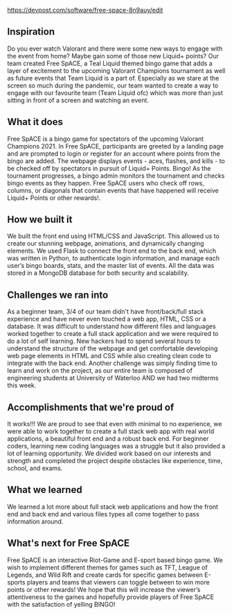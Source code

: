https://devpost.com/software/free-space-8n9auy/edit
## Inspiration
Do you ever watch Valorant and there were some new ways to engage with the event from home? Maybe gain some of those new Liquid+ points? Our team created Free SpACE, a Teal Liquid themed bingo game that adds a layer of excitement to the upcoming Valorant Champions tournament as well as future events that Team Liquid is a part of. Especially as we stare at the screen so much during the pandemic, our team wanted to create a way to engage with our favourite team (Team Liquid ofc) which was more than just sitting in front of a screen and watching an event.

## What it does
Free SpACE is a bingo game for spectators of the upcoming Valorant Champions 2021. In Free SpACE, participants are greeted by a landing page and are prompted to login or register for an account where points from the bingo are added. The webpage displays events - aces, flashes, and kills - to be checked off by spectators in pursuit of Liquid+ Points. Bingo! As the tournament progresses, a bingo admin monitors the tournament and checks bingo events as they happen. Free SpACE users who check off rows, columns, or diagonals that contain events that have happened will receive Liquid+ Points or other rewards!. 

## How we built it
We built the front end using HTML/CSS and JavaScript. This allowed us to create our stunning webpage, animations, and dynamically changing elements. We used Flask to connect the front end to the back end, which was written in Python, to authenticate login information, and manage each user’s bingo boards, stats, and the master list of events. All the data was stored in a MongoDB database for both security and scalability.

## Challenges we ran into
As a beginner team, 3/4 of our team didn't have front/back/full stack experience and have never even touched a web app, HTML, CSS or a database. It was difficult to understand how different files and languages worked together to create a full stack application and we were required to do a lot of self learning. New hackers had to spend several hours to understand the structure of the webpage and get comfortable developing web page elements in HTML and CSS while also creating clean code to integrate with the back end. Another challenge was simply finding time to learn and work on the project, as our entire team is composed of engineering students at University of Waterloo AND we had two midterms this week.

## Accomplishments that we're proud of
It works!!! We are proud to see that even with minimal to no experience, we were able to work together to create a full stack web app with real world applications, a beautiful front end and a robust back end. For beginner coders, learning new coding languages was a struggle but it also provided a lot of learning opportunity. We divided work based on our interests and strength and completed the project despite obstacles like experience, time, school, and exams.

## What we learned
We learned a lot more about full stack web applications and how the front end and back end and various files types all come together to pass information around.

## What's next for Free SpACE
Free SpACE is an interactive Riot-Game and E-sport based bingo game. We wish to implement different themes for games such as TFT, League of Legends, and Wild Rift and create cards for specific games between E-sports players and teams that viewers can toggle between to win more points or other rewards! We hope that this will increase the viewer’s attentiveness to the games and hopefully provide players of Free SpACE with the satisfaction of yelling BINGO! 
